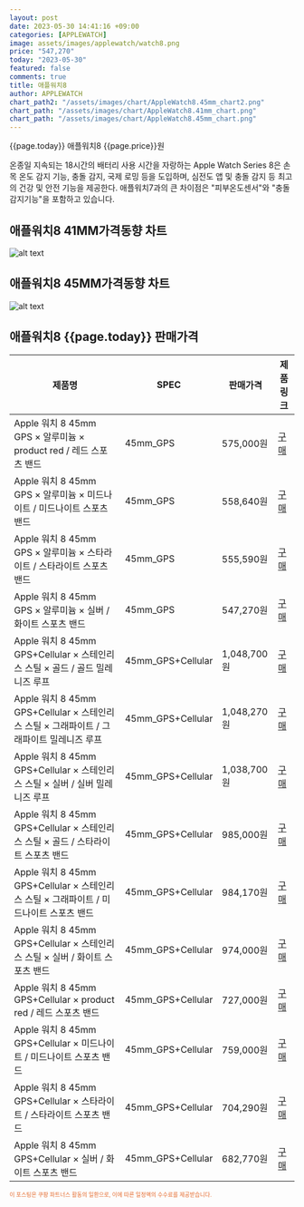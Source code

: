 ```yaml
---
layout: post
date: 2023-05-30 14:41:16 +09:00
categories: [APPLEWATCH]
image: assets/images/applewatch/watch8.png
price: "547,270"
today: "2023-05-30"
featured: false
comments: true
title: 애플워치8
author: APPLEWATCH
chart_path2: "/assets/images/chart/AppleWatch8.45mm_chart2.png"
chart_path: "/assets/images/chart/AppleWatch8.41mm_chart.png"
chart_path: "/assets/images/chart/AppleWatch8.45mm_chart.png"
---
```


{{page.today}} 애플워치8 {{page.price}}원

온종일 지속되는 18시간의 배터리 사용 시간을 자랑하는 Apple Watch Series 8은 손목 온도 감지 기능, 충돌 감지, 국제 로밍 등을 도입하며, 심전도 앱 및 충돌 감지 등 최고의 건강 및 안전 기능을 제공한다.
애플워치7과의 큰 차이점은 "피부온도센서"와 "충돌감지기능"을 포함하고 있습니다.

## 애플워치8 41MM가격동향 차트
![alt text]({{page.chart_path}} "애플워치8 41MM 차트")

## 애플워치8 45MM가격동향 차트
![alt text]({{page.chart_path2}} "애플워치8 45MM 차트")

## 애플워치8 {{page.today}} 판매가격
<main>
<table id="rwd-table-large">
  <thead>
    <tr>
      <th>제품명</th>
      <th>SPEC</th>
      <th>판매가격</th>
      <th>제품링크</th>
    </tr>
  </thead>
  <tbody><tr>
        <td>Apple 워치 8 45mm GPS × 알루미늄 × product red / 레드 스포츠 밴드</td>
        <td>45mm_GPS</td>
        <td>575,000원</td>
        <td><a href='https://link.coupang.com/a/Tevmm' target='_blank'>구매</a></td>
        </tr><tr>
        <td>Apple 워치 8 45mm GPS × 알루미늄 × 미드나이트 / 미드나이트 스포츠 밴드</td>
        <td>45mm_GPS</td>
        <td>558,640원</td>
        <td><a href='https://link.coupang.com/a/TevqK' target='_blank'>구매</a></td>
        </tr><tr>
        <td>Apple 워치 8 45mm GPS × 알루미늄 × 스타라이트 / 스타라이트 스포츠 밴드</td>
        <td>45mm_GPS</td>
        <td>555,590원</td>
        <td><a href='https://link.coupang.com/a/TevxI' target='_blank'>구매</a></td>
        </tr><tr>
        <td>Apple 워치 8 45mm GPS × 알루미늄 × 실버 / 화이트 스포츠 밴드</td>
        <td>45mm_GPS</td>
        <td>547,270원</td>
        <td><a href='https://link.coupang.com/a/TevC7' target='_blank'>구매</a></td>
        </tr><tr>
        <td>Apple 워치 8 45mm GPS+Cellular × 스테인리스 스틸 × 골드 / 골드 밀레니즈 루프</td>
        <td>45mm_GPS+Cellular</td>
        <td>1,048,700원</td>
        <td><a href='https://link.coupang.com/a/TevIm' target='_blank'>구매</a></td>
        </tr><tr>
        <td>Apple 워치 8 45mm GPS+Cellular × 스테인리스 스틸 × 그래파이트 / 그래파이트 밀레니즈 루프</td>
        <td>45mm_GPS+Cellular</td>
        <td>1,048,270원</td>
        <td><a href='https://link.coupang.com/a/TevNd' target='_blank'>구매</a></td>
        </tr><tr>
        <td>Apple 워치 8 45mm GPS+Cellular × 스테인리스 스틸 × 실버 / 실버 밀레니즈 루프</td>
        <td>45mm_GPS+Cellular</td>
        <td>1,038,700원</td>
        <td><a href='https://link.coupang.com/a/TevRD' target='_blank'>구매</a></td>
        </tr><tr>
        <td>Apple 워치 8 45mm GPS+Cellular × 스테인리스 스틸 × 골드 / 스타라이트 스포츠 밴드</td>
        <td>45mm_GPS+Cellular</td>
        <td>985,000원</td>
        <td><a href='https://link.coupang.com/a/TevXC' target='_blank'>구매</a></td>
        </tr><tr>
        <td>Apple 워치 8 45mm GPS+Cellular × 스테인리스 스틸 × 그래파이트 / 미드나이트 스포츠 밴드</td>
        <td>45mm_GPS+Cellular</td>
        <td>984,170원</td>
        <td><a href='https://link.coupang.com/a/Tev3P' target='_blank'>구매</a></td>
        </tr><tr>
        <td>Apple 워치 8 45mm GPS+Cellular × 스테인리스 스틸 × 실버 / 화이트 스포츠 밴드</td>
        <td>45mm_GPS+Cellular</td>
        <td>974,000원</td>
        <td><a href='https://link.coupang.com/a/Tev63' target='_blank'>구매</a></td>
        </tr><tr>
        <td>Apple 워치 8 45mm GPS+Cellular × product red / 레드 스포츠 밴드</td>
        <td>45mm_GPS+Cellular</td>
        <td>727,000원</td>
        <td><a href='https://link.coupang.com/a/Tewcp' target='_blank'>구매</a></td>
        </tr><tr>
        <td>Apple 워치 8 45mm GPS+Cellular × 미드나이트 / 미드나이트 스포츠 밴드</td>
        <td>45mm_GPS+Cellular</td>
        <td>759,000원</td>
        <td><a href='https://link.coupang.com/a/Tewh2' target='_blank'>구매</a></td>
        </tr><tr>
        <td>Apple 워치 8 45mm GPS+Cellular × 스타라이트 / 스타라이트 스포츠 밴드</td>
        <td>45mm_GPS+Cellular</td>
        <td>704,290원</td>
        <td><a href='https://link.coupang.com/a/TewnL' target='_blank'>구매</a></td>
        </tr><tr>
        <td>Apple 워치 8 45mm GPS+Cellular × 실버 / 화이트 스포츠 밴드</td>
        <td>45mm_GPS+Cellular</td>
        <td>682,770원</td>
        <td><a href='https://link.coupang.com/a/Tewrj' target='_blank'>구매</a></td>
        </tr></tbody>
</table>
</main>
<div style="color:#e56a2c;font-size: 0.7em;" >
이 포스팅은 쿠팡 파트너스 활동의 일환으로, 이에 따른 일정액의 수수료를 제공받습니다.
</div>
